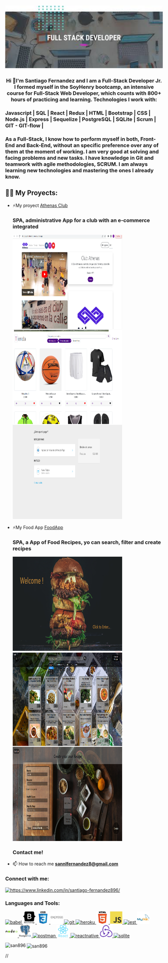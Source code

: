 <h1 align="center"> <img src="./img/images.jpg" alt="failed banner img" width="900" height="200"> </h1>
<h3 align="center">Hi 👋I'm Santiago Fernandez and I am a Full-Stack Developer Jr. I formed myself in the SoyHenry bootcamp, an intensive course for Full-Stack Web Developer, which counts with 800+ hours of practicing and learning. Technologies I work with: 
<h3>Javascript | SQL | React | Redux | HTML | Bootstrap | CSS | Node.js | Express | Sequelize | PostgreSQL | SQLite | Scrum | GIT - GIT-flow |</h3>
<h3>As a Full-Stack, I know how to perform myself in both, Front-End and Back-End, without an specific preference over any of them at the moment of working. I am very good at solving and facing problems and new tasks. I have knowledge in Git and teamwork with agile methodologies, SCRUM. I am always learning new technologies and mastering the ones I already know.</h3></h3>

<h2>👨‍💻 My Proyects: </h2>

- ⚡My proyect [Athenas Club](https://github.com/MATarg81/proyecto-final)
   <h3> SPA, administrative App for a club with an e-commerce integrated</h3>
    <img src="./img/LandAthenas.png" alt="failed banner img" width="350" height="300">
    <img src="./img/tienda.png" alt="failed banner img" width="350" height="300">
    <img src="./img/mp.png" alt="failed banner img" width="350" height="300">


- ⚡My Food App [FoodApp](https://github.com/San896/PIFood)
  <h3> SPA, a App of Food Recipes, yo can search, filter and create recipes</h3>
    <img src="./img/Landing.png" alt="failed banner img" width="350" height="300">
    <img src="./img/home.png" alt="failed banner img" width="350" height="300">
    <img src="./img/create.png" alt="failed banner img" width="350" height="300">
  <h3> Contact me! </h3>

- 📫 How to reach me **sannlfernandez8@gmail.com**


<h3 align="left">Connect with me:</h3>

<p align="left">
<a href="https://linkedin.com/in/https://www.linkedin.com/in/santiago-fernandez896/" target="blank"><img align="center" src="https://raw.githubusercontent.com/rahuldkjain/github-profile-readme-generator/master/src/images/icons/Social/linked-in-alt.svg" alt="https://www.linkedin.com/in/santiago-fernandez896/" height="30" width="40" /></a>
</p>

<h3 align="left">Languages and Tools:</h3>
<p align="left"> <a href="https://babeljs.io/" target="_blank" rel="noreferrer"> <img src="https://www.vectorlogo.zone/logos/babeljs/babeljs-icon.svg" alt="babel" width="40" height="40"/> </a> <a href="https://getbootstrap.com" target="_blank" rel="noreferrer"> <img src="https://raw.githubusercontent.com/devicons/devicon/master/icons/bootstrap/bootstrap-plain-wordmark.svg" alt="bootstrap" width="40" height="40"/> </a> <a href="https://www.w3schools.com/css/" target="_blank" rel="noreferrer"> <img src="https://raw.githubusercontent.com/devicons/devicon/master/icons/css3/css3-original-wordmark.svg" alt="css3" width="40" height="40"/> </a> <a href="https://expressjs.com" target="_blank" rel="noreferrer"> <img src="https://raw.githubusercontent.com/devicons/devicon/master/icons/express/express-original-wordmark.svg" alt="express" width="40" height="40"/> </a> <a href="https://git-scm.com/" target="_blank" rel="noreferrer"> <img src="https://www.vectorlogo.zone/logos/git-scm/git-scm-icon.svg" alt="git" width="40" height="40"/> </a> <a href="https://heroku.com" target="_blank" rel="noreferrer"> <img src="https://www.vectorlogo.zone/logos/heroku/heroku-icon.svg" alt="heroku" width="40" height="40"/> </a> <a href="https://www.w3.org/html/" target="_blank" rel="noreferrer"> <img src="https://raw.githubusercontent.com/devicons/devicon/master/icons/html5/html5-original-wordmark.svg" alt="html5" width="40" height="40"/> </a> <a href="https://developer.mozilla.org/en-US/docs/Web/JavaScript" target="_blank" rel="noreferrer"> <img src="https://raw.githubusercontent.com/devicons/devicon/master/icons/javascript/javascript-original.svg" alt="javascript" width="40" height="40"/> </a> <a href="https://jestjs.io" target="_blank" rel="noreferrer"> <img src="https://www.vectorlogo.zone/logos/jestjsio/jestjsio-icon.svg" alt="jest" width="40" height="40"/> </a> <a href="https://www.mysql.com/" target="_blank" rel="noreferrer"> <img src="https://raw.githubusercontent.com/devicons/devicon/master/icons/mysql/mysql-original-wordmark.svg" alt="mysql" width="40" height="40"/> </a> <a href="https://nodejs.org" target="_blank" rel="noreferrer"> <img src="https://raw.githubusercontent.com/devicons/devicon/master/icons/nodejs/nodejs-original-wordmark.svg" alt="nodejs" width="40" height="40"/> </a> <a href="https://www.postgresql.org" target="_blank" rel="noreferrer"> <img src="https://raw.githubusercontent.com/devicons/devicon/master/icons/postgresql/postgresql-original-wordmark.svg" alt="postgresql" width="40" height="40"/> </a> <a href="https://postman.com" target="_blank" rel="noreferrer"> <img src="https://www.vectorlogo.zone/logos/getpostman/getpostman-icon.svg" alt="postman" width="40" height="40"/> </a> <a href="https://reactjs.org/" target="_blank" rel="noreferrer"> <img src="https://raw.githubusercontent.com/devicons/devicon/master/icons/react/react-original-wordmark.svg" alt="react" width="40" height="40"/> </a> <a href="https://reactnative.dev/" target="_blank" rel="noreferrer"> <img src="https://reactnative.dev/img/header_logo.svg" alt="reactnative" width="40" height="40"/> </a> <a href="https://redux.js.org" target="_blank" rel="noreferrer"> <img src="https://raw.githubusercontent.com/devicons/devicon/master/icons/redux/redux-original.svg" alt="redux" width="40" height="40"/> </a> <a href="https://www.sqlite.org/" target="_blank" rel="noreferrer"> <img src="https://www.vectorlogo.zone/logos/sqlite/sqlite-icon.svg" alt="sqlite" width="40" height="40"/> </a> </p>

<p><img align="left" src="https://github-readme-stats.vercel.app/api/top-langs?username=san896&show_icons=true&locale=en&layout=compact" alt="san896" /></p>

<p>&nbsp;<img align="center" src="https://github-readme-stats.vercel.app/api?username=san896&show_icons=true&locale=en" alt="san896" /></p>
//